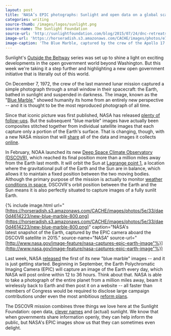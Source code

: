 ```yaml
---
layout: post
title: 'NASA’s EPIC photographs: Sunlight and open data on a global scale'
categories: writing
source-thumb: /images/logos/sunlight.png
source-name: The Sunlight Foundation
source-url: 'http://sunlightfoundation.com/blog/2015/07/24/dnc-retreats-lifts-ban-on-money-from-lobbyists-and-pacs/'
image-url: 'https://horseradish.s3.amazonaws.com/CACHE/images/photos/e7/56/231483034f36/old-blue-marble-300.jpg'
image-caption: 'The Blue Marble, captured by the crew of the Apollo 17 in 1972. (Photo credit: NASA)'
---
```


Sunlight's [Outside the Beltway](http://sunlightfoundation.com/blog/series/outside-the-beltway/) series was set up to shine a light on exciting developments in the open government world beyond Washington. But this week we're taking it a step further and highlighting a new open government initiative that is literally out of this world.

On December 7, 1972, the crew of the last manned lunar mission captured a simple photograph through a small window in their spacecraft: the Earth, bathed in sunlight and suspended in darkness. The image, known as the "[Blue Marble](http://grin.hq.nasa.gov/ABSTRACTS/GPN-2000-001138.html)," showed humanity its home from an entirely new perspective -- and it is thought to be the most reproduced photograph of all time.

Since that iconic picture was first published, NASA has released [plenty of follow-ups](http://visibleearth.nasa.gov/view_cat.php?categoryID=1484). But the subsequent "blue marble" images have actually been composites stitched together from individual satellite images that each capture only a portion of the Earth's surface. That is changing, though, with a new NASA mission that will [share](https://www.whitehouse.gov/blog/2015/07/20/new-blue-marble) all of the data and images it collects [online](http://www.nesdis.noaa.gov/DSCOVR/).

In February, NOAA launched its new [Deep Space Climate Observatory (DSCOVR)](http://www.nesdis.noaa.gov/DSCOVR/), which reached its final position more than a million miles away from the Earth last month. It will orbit the Sun at [Lagrange point 1](http://map.gsfc.nasa.gov/mission/observatory_l2.html), a location where the gravitational pull of the Earth and the Sun are in balance, which allows it to maintain a fixed position between the two moving bodies. Although the primary purpose of the mission is actually to monitor [weather conditions in space](http://www.swpc.noaa.gov/), DSCOVR's orbit position between the Earth and the Sun means it is also perfectly situated to capture images of a fully sunlit Earth.

{% include image.html url="[https://horseradish.s3.amazonaws.com/CACHE/images/photos/5e/33/dae0d4614223/new-blue-marble-800.png](https://horseradish.s3.amazonaws.com/CACHE/images/photos/5e/33/dae0d4614223/new-blue-marble-800.png)" caption="NASA's latest snapshot of the Earth, captured by the EPIC camera aboard the DSCOVR satellite in 2015." source-name="NASA" source-url="[http://www.nasa.gov/image-feature/nasa-captures-epic-earth-image"%}](http://www.nasa.gov/image-feature/nasa-captures-epic-earth-image"%})

Last week, NASA [released](http://www.nasa.gov/image-feature/nasa-captures-epic-earth-image) the first of its new "blue marble" images -- and it is just getting started. Beginning in September, the Earth Polychromatic Imaging Camera (EPIC) will capture an image of the Earth every day, which NASA will post online within 12 to 36 hours. Think about that. NASA is able to take a photograph of the entire planet from a million miles away, beam it wirelessly back to Earth and then post it on a website -- all faster than members of Congress would be required to disclose large campaign contributions under even the most ambitious [reform plans](https://sunlightfoundation.com/blog/2014/06/12/its-time-for-congress-to-show-us-the-money-in-real-time/).

The DSCOVR mission combines three things we love here at the Sunlight Foundation: open data, [clever names](http://adhawk.sunlightfoundation.com/) and (actual) sunlight. We know that when governments share information openly, they can help inform the public, but NASA's EPIC images show us that they can sometimes even delight.
